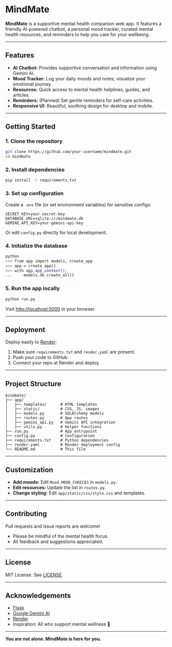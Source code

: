# MindMate

**MindMate** is a supportive mental health companion web app. It features a friendly AI-powered chatbot, a personal mood tracker, curated mental health resources, and reminders to help you care for your wellbeing.

---

## Features

- **AI Chatbot:** Provides supportive conversation and information using Gemini AI.
- **Mood Tracker:** Log your daily moods and notes, visualize your emotional journey.
- **Resources:** Quick access to mental health helplines, guides, and articles.
- **Reminders:** (Planned) Set gentle reminders for self-care activities.
- **Responsive UI:** Beautiful, soothing design for desktop and mobile.

---

## Getting Started

### **1. Clone the repository**

```bash
git clone https://github.com/your-username/mindmate.git
cd mindmate
```

### **2. Install dependencies**

```bash
pip install -r requirements.txt
```

### **3. Set up configuration**

Create a `.env` file (or set environment variables) for sensitive configs:

```
SECRET_KEY=your-secret-key
DATABASE_URL=sqlite:///mindmate.db
GEMINI_API_KEY=your-gemini-api-key
```

Or edit `config.py` directly for local development.

### **4. Initialize the database**

```bash
python
>>> from app import models, create_app
>>> app = create_app()
>>> with app.app_context():
...     models.db.create_all()
```

### **5. Run the app locally**

```bash
python run.py
```
Visit [http://localhost:5000](http://localhost:5000) in your browser.

---

## Deployment

Deploy easily to [Render](https://render.com):

1. Make sure `requirements.txt` and `render.yaml` are present.
2. Push your code to GitHub.
3. Connect your repo at Render and deploy.

---

## Project Structure

```
mindmate/
├── app/
│   ├── templates/      # HTML templates
│   ├── static/         # CSS, JS, images
│   ├── models.py       # SQLAlchemy models
│   ├── routes.py       # App routes
│   ├── gemini_api.py   # Gemini API integration
│   ├── utils.py        # Helper functions
├── run.py              # App entrypoint
├── config.py           # Configuration
├── requirements.txt    # Python dependencies
├── render.yaml         # Render deployment config
└── README.md           # This file
```

---

## Customization

- **Add moods:** Edit `Mood.MOOD_CHOICES` in `models.py`.
- **Edit resources:** Update the list in `routes.py`.
- **Change styling:** Edit `app/static/css/style.css` and templates.

---

## Contributing

Pull requests and issue reports are welcome!
- Please be mindful of the mental health focus.
- All feedback and suggestions appreciated.

---

## License

MIT License. See [LICENSE](LICENSE).

---

## Acknowledgements

- [Flask](https://flask.palletsprojects.com/)
- [Google Gemini AI](https://ai.google.dev/)
- [Render](https://render.com/)
- Inspiration: All who support mental wellness 💚

---

**You are not alone. MindMate is here for you.**
